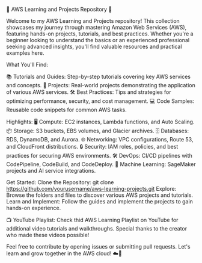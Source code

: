 🌟 AWS Learning and Projects Repository 🌟

Welcome to my AWS Learning and Projects repository! This collection showcases my journey through mastering Amazon Web Services (AWS), featuring hands-on projects, tutorials, and best practices. Whether you're a beginner looking to understand the basics or an experienced professional seeking advanced insights, you'll find valuable resources and practical examples here.

What You'll Find:

📚 Tutorials and Guides: Step-by-step tutorials covering key AWS services and concepts.
🚀 Projects: Real-world projects demonstrating the application of various AWS services.
🛠️ Best Practices: Tips and strategies for optimizing performance, security, and cost management.
💻 Code Samples: Reusable code snippets for common AWS tasks.

Highlights:
🖥️ Compute: EC2 instances, Lambda functions, and Auto Scaling.
📦 Storage: S3 buckets, EBS volumes, and Glacier archives.
🗄️ Databases: RDS, DynamoDB, and Aurora.
🌐 Networking: VPC configurations, Route 53, and CloudFront distributions.
🔒 Security: IAM roles, policies, and best practices for securing AWS environments.
🛠️ DevOps: CI/CD pipelines with CodePipeline, CodeBuild, and CodeDeploy.
🤖 Machine Learning: SageMaker projects and AI service integrations.

Get Started:
Clone the Repository: git clone https://github.com/yourusername/aws-learning-projects.git
Explore: Browse the folders and files to discover various AWS projects and tutorials.
Learn and Implement: Follow the guides and implement the projects to gain hands-on experience.

📺 YouTube Playlist:
Check thid AWS Learning Playlist on YouTube for additional video tutorials and walkthroughs. Special thanks to the creator who made these videos possible!

Feel free to contribute by opening issues or submitting pull requests. Let's learn and grow together in the AWS cloud! ☁️🚀

